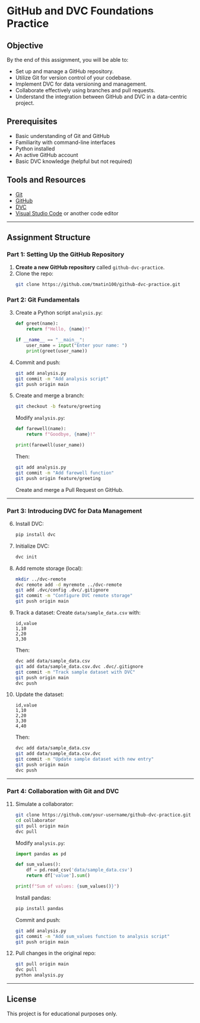 # GitHub and DVC Foundations Practice

## Objective

By the end of this assignment, you will be able to:

- Set up and manage a GitHub repository.
- Utilize Git for version control of your codebase.
- Implement DVC for data versioning and management.
- Collaborate effectively using branches and pull requests.
- Understand the integration between GitHub and DVC in a data-centric project.

## Prerequisites

- Basic understanding of Git and GitHub
- Familiarity with command-line interfaces
- Python installed
- An active GitHub account
- Basic DVC knowledge (helpful but not required)

## Tools and Resources

- [Git](https://git-scm.com/)
- [GitHub](https://github.com/)
- [DVC](https://dvc.org/)
- [Visual Studio Code](https://code.visualstudio.com/) or another code editor

---

## Assignment Structure

### Part 1: Setting Up the GitHub Repository

1. **Create a new GitHub repository** called `github-dvc-practice`.
2. Clone the repo:
   ```bash
   git clone https://github.com/tmatin100/github-dvc-practice.git
   ```

### Part 2: Git Fundamentals

3. Create a Python script `analysis.py`:
   ```python
   def greet(name):
       return f"Hello, {name}!"

   if __name__ == "__main__":
       user_name = input("Enter your name: ")
       print(greet(user_name))
   ```

4. Commit and push:
   ```bash
   git add analysis.py
   git commit -m "Add analysis script"
   git push origin main
   ```

5. Create and merge a branch:
   ```bash
   git checkout -b feature/greeting
   ```

   Modify `analysis.py`:
   ```python
   def farewell(name):
       return f"Goodbye, {name}!"

   print(farewell(user_name))
   ```

   Then:
   ```bash
   git add analysis.py
   git commit -m "Add farewell function"
   git push origin feature/greeting
   ```

   Create and merge a Pull Request on GitHub.

---

### Part 3: Introducing DVC for Data Management

6. Install DVC:
   ```bash
   pip install dvc
   ```

7. Initialize DVC:
   ```bash
   dvc init
   ```

8. Add remote storage (local):
   ```bash
   mkdir ../dvc-remote
   dvc remote add -d myremote ../dvc-remote
   git add .dvc/config .dvc/.gitignore
   git commit -m "Configure DVC remote storage"
   git push origin main
   ```

9. Track a dataset:
   Create `data/sample_data.csv` with:
   ```csv
   id,value
   1,10
   2,20
   3,30
   ```

   Then:
   ```bash
   dvc add data/sample_data.csv
   git add data/sample_data.csv.dvc .dvc/.gitignore
   git commit -m "Track sample dataset with DVC"
   git push origin main
   dvc push
   ```

10. Update the dataset:
    ```csv
    id,value
    1,10
    2,20
    3,30
    4,40
    ```

    Then:
    ```bash
    dvc add data/sample_data.csv
    git add data/sample_data.csv.dvc
    git commit -m "Update sample dataset with new entry"
    git push origin main
    dvc push
    ```

---

### Part 4: Collaboration with Git and DVC

11. Simulate a collaborator:
    ```bash
    git clone https://github.com/your-username/github-dvc-practice.git collaborator
    cd collaborator
    git pull origin main
    dvc pull
    ```

    Modify `analysis.py`:
    ```python
    import pandas as pd

    def sum_values():
        df = pd.read_csv('data/sample_data.csv')
        return df['value'].sum()

    print(f"Sum of values: {sum_values()}")
    ```

    Install pandas:
    ```bash
    pip install pandas
    ```

    Commit and push:
    ```bash
    git add analysis.py
    git commit -m "Add sum_values function to analysis script"
    git push origin main
    ```

12. Pull changes in the original repo:
    ```bash
    git pull origin main
    dvc pull
    python analysis.py
    ```

---

## License

This project is for educational purposes only.
